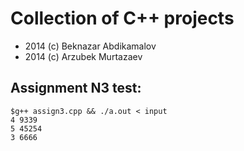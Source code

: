 # Collection of C++ projects
 - 2014 (c) Beknazar Abdikamalov
 - 2014 (c) Arzubek Murtazaev

## Assignment N3 test:
	$g++ assign3.cpp && ./a.out < input
	4 9339
	5 45254
	3 6666